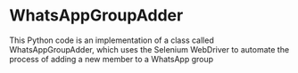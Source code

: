 # WhatsAppGroupAdder
This Python code is an implementation of a class called WhatsAppGroupAdder, which uses the Selenium WebDriver to automate the process of adding a new member to a WhatsApp group
